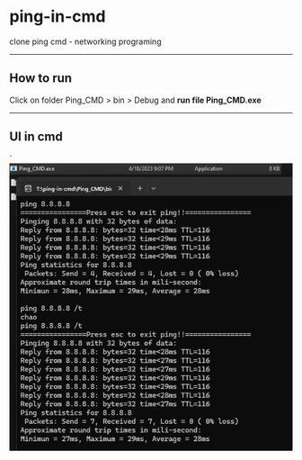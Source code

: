 # ping-in-cmd
clone ping cmd - networking programing

---

## How to run
Click on folder Ping_CMD > bin > Debug and **run file Ping_CMD.exe**

---

## UI in cmd
`![UI](./Images/ui.png)
